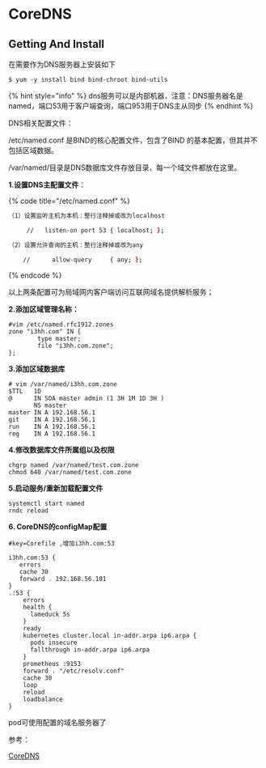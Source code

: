 # CoreDNS

## Getting And Install

在需要作为DNS服务器上安装如下

```
$ yum -y install bind bind-chroot bind-utils
```

{% hint style="info" %}
 dns服务可以是内部机器，注意：DNS服务器名是named，端口53用于客户端查询，端口953用于DNS主从同步
{% endhint %}

DNS相关配置文件：

/etc/named.conf 是BIND的核心配置文件，包含了BIND 的基本配置，但其并不包括区域数据。

/var/named/目录是DNS数据库文件存放目录，每一个域文件都放在这里。

**1.设置DNS主配置文件**：

{% code title="/etc/named.conf" %}
```bash
（1）设置监听主机为本机：整行注释掉或改为localhost

     //   listen-on port 53 { localhost; };

（2）设置允许查询的主机：整行注释掉或改为any

    //      allow-query     { any; };
```
{% endcode %}

以上两条配置可为局域网内客户端访问互联网域名提供解析服务；

**2.添加区域管理名称：**

```text
#vim /etc/named.rfc1912.zones
zone "i3hh.com" IN {                                                                                                                                                     
        type master;
        file "i3hh.com.zone";
};
```

**3.添加区域数据库**

```text
# vim /var/named/i3hh.com.zone
$TTL   1D
@      IN SOA master admin (1 3H 1M 1D 3H )
       NS master
master IN A 192.168.56.1
git    IN A 192.168.56.1
run    IN A 192.168.56.1
reg    IN A 192.168.56.1

```

**4.修改数据库文件所属组以及权限**

```text
chgrp named /var/named/test.com.zone 
chmod 640 /var/named/test.com.zone 
```

**5.启动服务/重新加载配置文件**

```text
systemctl start named
rndc reload
```

**6. CoreDNS的configMap配置**

```text
#key=Corefile ,增加i3hh.com:53

i3hh.com:53 {
   errors
   cache 30
   forward . 192.168.56.101
}
.:53 {
    errors
    health {
      lameduck 5s
    }
    ready
    kubernetes cluster.local in-addr.arpa ip6.arpa {
      pods insecure
      fallthrough in-addr.arpa ip6.arpa
    }
    prometheus :9153
    forward . "/etc/resolv.conf"
    cache 30
    loop
    reload
    loadbalance
}
```

pod可使用配置的域名服务器了

参考：

[CoreDNS](https://www.codercto.com/a/80817.html)

